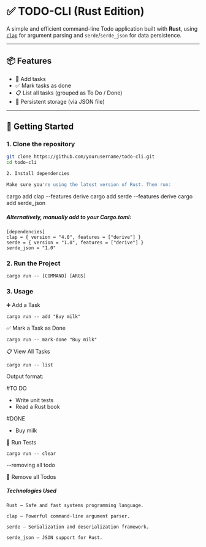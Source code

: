 # ✅ TODO-CLI (Rust Edition)

A simple and efficient command-line Todo application built with **Rust**, using [`clap`](https://crates.io/crates/clap) for argument parsing and `serde`/`serde_json` for data persistence.

---

## 📦 Features

- 📝 Add tasks
- ✅ Mark tasks as done
- 📋 List all tasks (grouped as To Do / Done)
- 💾 Persistent storage (via JSON file)

---

## 🚀 Getting Started

### 1. Clone the repository

```bash
git clone https://github.com/yourusername/todo-cli.git
cd todo-cli

2. Install dependencies

Make sure you're using the latest version of Rust. Then run:

```
cargo add clap --features derive
cargo add serde --features derive
cargo add serde_json

##### Alternatively, manually add to your Cargo.toml:
```
[dependencies]
clap = { version = "4.0", features = ["derive"] }
serde = { version = "1.0", features = ["derive"] }
serde_json = "1.0"
```

### 2. Run the Project

```
cargo run -- [COMMAND] [ARGS]
```

### 3. Usage

➕ Add a Task

```
cargo run -- add "Buy milk"
```

✅ Mark a Task as Done

```
cargo run -- mark-done "Buy milk"
```

📋 View All Tasks

```
cargo run -- list
```

Output format:

#TO DO

 * Write unit tests
 * Read a Rust book

#DONE

 * Buy milk

🧪 Run Tests

```
cargo run -- clear 
```

--removing all todo

🧪 Remove all Todos

##### Technologies Used

    Rust — Safe and fast systems programming language.

    clap — Powerful command-line argument parser.

    serde — Serialization and deserialization framework.

    serde_json — JSON support for Rust.
